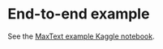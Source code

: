 # End-to-end example

See the <a href="https://www.kaggle.com/code/shivajidutta/maxtext-on-kaggle" target="_blank">MaxText example Kaggle notebook</a>.
